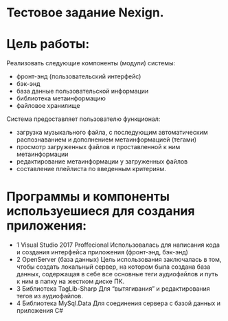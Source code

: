 # Тестовое задание Nexign.

# Цель работы:
Реализовать следующие компоненты (модули) системы:
- фронт-энд (пользовательский интерфейс)
- бэк-энд
- база данные пользовательской информации
- библиотека метаинформацию
- файловое хранилище

Система предоставляет пользователю функционал:
- загрузка музыкального файла, с последующим автоматическим распознаванием и дополнением метаинформацией (тегами)
- просмотр загруженных файлов и проставленной к ним метаинформации
- редактирование метаинформации у загруженных файлов
- составление плейлиста по введенным критериям.










# Программы и компоненты используешиеся для создания приложения:
- 1	Visual Studio 2017 Proffecional
Использовалась для написания кода и создания интерфейса приложения (фронт-энд, бэк-энд)
- 2	OpenServer (база данных)
Цель использования заключалась в том, чтобы создать локальный сервер, на котором была создана база данных, содержащая в себе все основные теги аудиофайлов и путь к ним в папку на жестком диске ПК.
- 3	Библиотека TagLib-Sharp
Для “вытягивания” и редактирования тегов из аудиофайлов.
- 4	Библиотека MySql.Data
Для соединения сервера с базой данных и приложения C#



